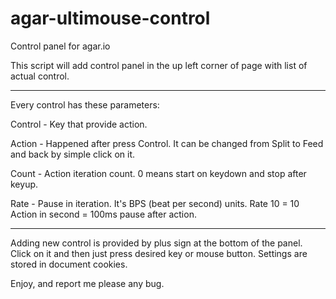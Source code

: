 # agar-ultimouse-control
Control panel for agar.io

This script will add control panel in the up left corner of page with list of actual control.

--------------------------------------

Every control has these parameters:

Control - Key that provide action.

Action - Happened after press Control. It can be changed from Split to Feed and back by simple click on it.

Count - Action iteration count. 0 means start on keydown and stop after keyup. 

Rate - Pause in iteration. It's BPS (beat per second) units. Rate 10 = 10 Action in second = 100ms pause after action.

--------------------------------------

Adding new control is provided by plus sign at the bottom of the panel. Click on it and then just press desired key or mouse button.
Settings are stored in document cookies.

Enjoy, and report me please any bug.
